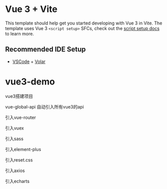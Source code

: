 # Vue 3 + Vite

This template should help get you started developing with Vue 3 in Vite. The template uses Vue 3 `<script setup>` SFCs, check out the [script setup docs](https://v3.vuejs.org/api/sfc-script-setup.html#sfc-script-setup) to learn more.

## Recommended IDE Setup

- [VSCode](https://code.visualstudio.com/) + [Volar](https://marketplace.visualstudio.com/items?itemName=johnsoncodehk.volar)
# vue3-demo

vue3搭建项目

vue-global-api 自动引入所有vue3的api

引入vue-router

引入vuex

引入sass

引入element-plus

引入reset.css

引入axios

引入echarts